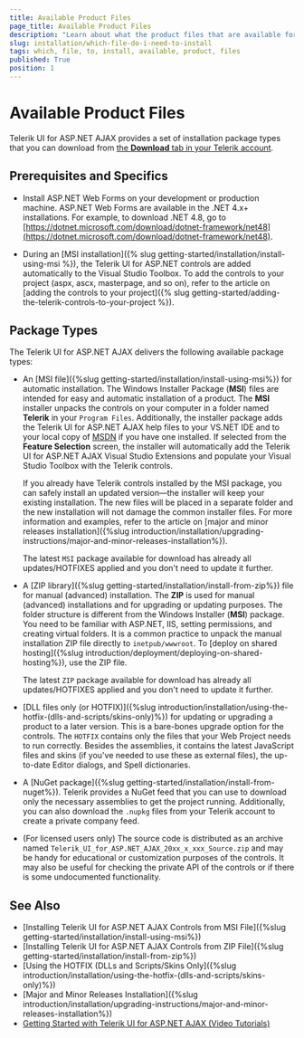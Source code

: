 ```yaml
---
title: Available Product Files
page_title: Available Product Files
description: "Learn about what the product files that are available for download contain before you start working with the Telerik UI for ASP.NET AJAX controls."
slug: installation/which-file-do-i-need-to-install
tags: which, file, to, install, available, product, files
published: True
position: 1
---
```


# Available Product Files

Telerik UI for ASP.NET AJAX provides a set of installation package types that you can download from [the **Download** tab in your Telerik account](https://www.telerik.com/account/product-download?product=RCAJAX).

## Prerequisites and Specifics

* Install ASP.NET Web Forms on your development or production machine. ASP.NET Web Forms are available in the .NET 4.x+ installations. For example, to download .NET 4.8, go to [https://dotnet.microsoft.com/download/dotnet-framework/net48](https://dotnet.microsoft.com/download/dotnet-framework/net48).

* During an [MSI installation]({% slug getting-started/installation/install-using-msi %}), the Telerik UI for ASP.NET controls are added automatically to the Visual Studio Toolbox. To add the controls to your project (aspx, ascx, masterpage, and so on), refer to the article on [adding the controls to your project]({% slug getting-started/adding-the-telerik-controls-to-your-project %}).

## Package Types

The Telerik UI for ASP.NET AJAX delivers the following available package types:

* An [MSI file]({%slug getting-started/installation/install-using-msi%}) for automatic installation. The Windows Installer Package (**MSI**) files are intended for easy and automatic installation of a product. The **MSI** installer unpacks the controls on your computer in a folder named **Telerik** in your `Program Files`. Additionally, the installer package adds the Telerik UI for ASP.NET AJAX help files to your VS.NET IDE and to your local copy of [MSDN](https://msdn.microsoft.com/) if you have one installed. If selected from the **Feature Selection** screen, the installer will automatically add the Telerik UI for ASP.NET AJAX Visual Studio Extensions and populate your Visual Studio Toolbox with the Telerik controls.

  If you already have Telerik controls installed by the MSI package, you can safely install an updated version&mdash;the installer will keep your existing installation. The new files will be placed in a separate folder and the new installation will not damage the common installer files. For more information and examples, refer to the article on [major and minor releases installation]({%slug introduction/installation/upgrading-instructions/major-and-minor-releases-installation%}).

  The latest `MSI` package available for download has already all updates/HOTFIXES applied and you don't need to update it further.

* A [ZIP library]({%slug getting-started/installation/install-from-zip%}) file for manual (advanced) installation. The **ZIP** is used for manual (advanced) installations and for upgrading or updating purposes. The folder structure is different from the Windows Installer (**MSI**) package. You need to be familiar with ASP.NET, IIS, setting permissions, and creating virtual folders. It is a common practice to unpack the manual installation ZIP file directly to `inetpub/wwwroot`. To [deploy on shared hosting]({%slug introduction/deployment/deploying-on-shared-hosting%}), use the ZIP file.

  The latest `ZIP` package available for download has already all updates/HOTFIXES applied and you don't need to update it further.

* [DLL files only (or HOTFIX)]({%slug introduction/installation/using-the-hotfix-(dlls-and-scripts/skins-only)%}) for updating or upgrading a product to a later version. This is a bare-bones upgrade option for the controls. The `HOTFIX` contains only the files that your Web Project needs to run correctly. Besides the assemblies, it contains the latest JavaScript files and skins (if you've needed to use these as external files), the up-to-date Editor dialogs, and Spell dictionaries.

* A [NuGet package]({%slug getting-started/installation/install-from-nuget%}). Telerik provides a NuGet feed that you can use to download only the necessary assemblies to get the project running. Additionally, you can also download the `.nupkg` files from your Telerik account to create a private company feed.

* (For licensed users only) The source code is distributed as an archive named `Telerik_UI_for_ASP.NET_AJAX_20xx_x_xxx_Source.zip` and may be handy for educational or customization purposes of the controls. It may also be useful for checking the private API of the controls or if there is some undocumented functionality.

## See Also

* [Installing Telerik UI for ASP.NET AJAX Controls from MSI File]({%slug getting-started/installation/install-using-msi%})
* [Installing Telerik UI for ASP.NET AJAX Controls from ZIP File]({%slug getting-started/installation/install-from-zip%})
* [Using the HOTFIX (DLLs and Scripts/Skins Only]({%slug introduction/installation/using-the-hotfix-(dlls-and-scripts/skins-only)%})
* [Major and Minor Releases Installation]({%slug introduction/installation/upgrading-instructions/major-and-minor-releases-installation%})
* [Getting Started with Telerik UI for ASP.NET AJAX (Video Tutorials)](https://learn.telerik.com/learn/course/external/view/elearning/5/telerik-ui-for-aspnet-ajax)
